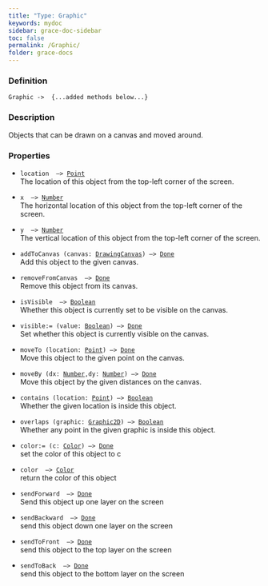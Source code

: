 ```yaml
---
title: "Type: Graphic"
keywords: mydoc
sidebar: grace-doc-sidebar
toc: false
permalink: /Graphic/
folder: grace-docs
---
```


### Definition
`Graphic ->  {...added methods below...}`

### Description
Objects that can be drawn on a canvas and moved around.

### Properties
- `location  —> `[`Point`]({{site.baseurl}}/404)  
The location of this object from the top-left corner of the screen.
  
- `x  —> `[`Number`]({{site.baseurl}}/404)  
The horizontal location of this object from the top-left corner of the screen.
  
- `y  —> `[`Number`]({{site.baseurl}}/404)  
The vertical location of this object from the top-left corner of the screen.
  
- `addToCanvas (canvas: `[`DrawingCanvas`](/grace-documentation/DrawingCanvas)`) —> `[`Done`]({{site.baseurl}}/404)  
Add this object to the given canvas.
  
- `removeFromCanvas  —> `[`Done`]({{site.baseurl}}/404)  
Remove this object from its canvas.
  
- `isVisible  —> `[`Boolean`]({{site.baseurl}}/404)  
Whether this object is currently set to be visible on the canvas.
  
- `visible:= (value: `[`Boolean`]({{site.baseurl}}/404)`) —> `[`Done`]({{site.baseurl}}/404)  
Set whether this object is currently visible on the canvas.
  
- `moveTo (location: `[`Point`]({{site.baseurl}}/404)`) —> `[`Done`]({{site.baseurl}}/404)  
Move this object to the given point on the canvas.
  
- `moveBy (dx: `[`Number`]({{site.baseurl}}/404)`,dy: `[`Number`]({{site.baseurl}}/404)`) —> `[`Done`]({{site.baseurl}}/404)  
Move this object by the given distances on the canvas.
  
- `contains (location: `[`Point`]({{site.baseurl}}/404)`) —> `[`Boolean`]({{site.baseurl}}/404)  
Whether the given location is inside this object.
  
- `overlaps (graphic: `[`Graphic2D`](/grace-documentation/Graphic2D)`) —> `[`Boolean`]({{site.baseurl}}/404)  
Whether any point in the given graphic is inside this object.
  
- `color:= (c: `[`Color`](/grace-documentation/Color)`) —> `[`Done`]({{site.baseurl}}/404)  
set the color of this object to c
  
- `color  —> `[`Color`](/grace-documentation/Color)  
return the color of this object
  
- `sendForward  —> `[`Done`]({{site.baseurl}}/404)  
Send this object up one layer on the screen
  
- `sendBackward  —> `[`Done`]({{site.baseurl}}/404)  
send this object down one layer on the screen
  
- `sendToFront  —> `[`Done`]({{site.baseurl}}/404)  
send this object to the top layer on the screen
  
- `sendToBack  —> `[`Done`]({{site.baseurl}}/404)  
send this object to the bottom layer on the screen
  
